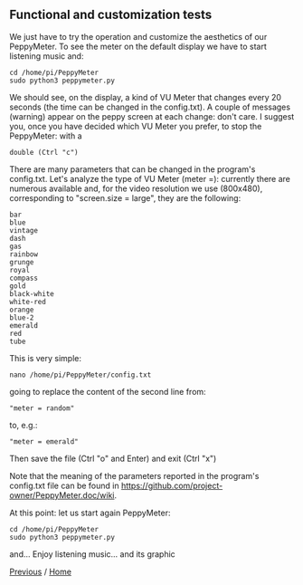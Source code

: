## Functional and customization tests

We just have to try the operation and customize the aesthetics of our PeppyMeter.
To see the meter on the default display we have to start listening music and:
```
cd /home/pi/PeppyMeter
sudo python3 peppymeter.py
```
We should see, on the display, a kind of VU Meter that changes every 20 seconds (the time can be changed in the config.txt).
A couple of messages (warning) appear on the peppy screen at each change: don't care.
I suggest you, once you have decided which VU Meter you prefer, to stop the PeppyMeter:
with a 
```
double (Ctrl "c")
```
There are many parameters that can be changed in the program's config.txt. Let's analyze the type of VU Meter (meter =): currently there are numerous available and, for the video resolution we use (800x480), corresponding to "screen.size = large", they are the following:
```
bar
blue
vintage
dash
gas
rainbow
grunge
royal
compass
gold
black-white
white-red
orange
blue-2
emerald
red
tube
```
This is very simple: 
```
nano /home/pi/PeppyMeter/config.txt
```
going to replace the content of the second line from:
```
"meter = random"
```
to, e.g.:
```
"meter = emerald"
```
Then save the file (Ctrl "o" and Enter)
and exit (Ctrl "x")

Note that the meaning of the parameters reported in the program's config.txt file can be found in https://github.com/project-owner/PeppyMeter.doc/wiki.

At this point: let us start again PeppyMeter:
```
cd /home/pi/PeppyMeter
sudo python3 peppymeter.py
```
and...
Enjoy listening music... and its graphic

[Previous](https://github.com/FdeAlexa/PeppyMeter_and_moOde/blob/main/3_PeppyMeter.md) / [Home](https://github.com/FdeAlexa/PeppyMeter_and_moOde/blob/main/README.md) 
